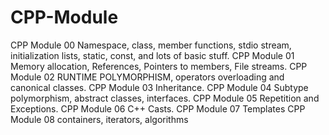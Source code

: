 # CPP-Module
CPP Module 00
Namespace, class, member functions, stdio stream, initialization lists, static, const, and lots of basic stuff.
CPP Module 01
Memory allocation, References, Pointers to members, File streams.
CPP Module 02
RUNTIME POLYMORPHISM, operators overloading and canonical classes.
CPP Module 03
Inheritance.
CPP Module 04
Subtype polymorphism, abstract classes, interfaces.
CPP Module 05
Repetition and Exceptions.
CPP Module 06
C++ Casts.
CPP Module 07
Templates
CPP Module 08
containers, iterators, algorithms
